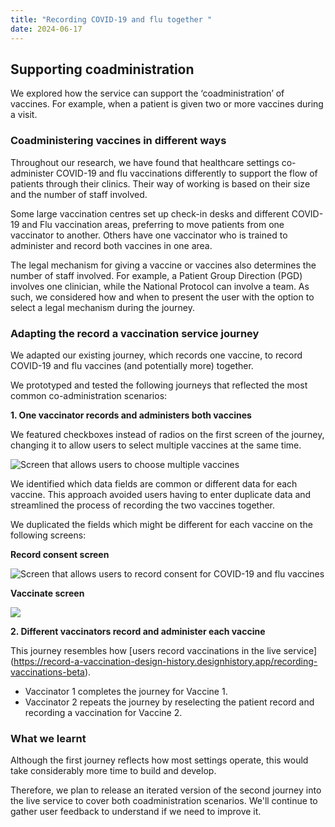 ```yaml
---
title: "Recording COVID-19 and flu together "
date: 2024-06-17
---
```

## Supporting coadministration

We explored how the service can support the ‘coadministration’ of vaccines. For example, when a patient is given two or more vaccines during a visit.

### Coadministering vaccines in different ways

Throughout our research, we have found that healthcare settings co-administer COVID-19 and flu vaccinations differently to support the flow of patients through their clinics. Their way of working is based on their size and the number of staff involved.

Some large vaccination centres set up check-in desks and different COVID-19 and Flu vaccination areas, preferring to move patients from one vaccinator to another. Others have one vaccinator who is trained to administer and record both vaccines in one area.

The legal mechanism for giving a vaccine or vaccines also determines the number of staff involved. For example, a Patient Group Direction (PGD) involves one clinician, while the National Protocol can involve a team. As such, we considered how and when to present the user with the option to select a legal mechanism during the journey.

### Adapting the record a vaccination service journey

We adapted our existing journey, which records one vaccine, to record COVID-19 and flu vaccines (and potentially more) together.

We prototyped and tested the following journeys that reflected the most common co-administration scenarios:

**1. One vaccinator records and administers both vaccines**

We featured checkboxes instead of radios on the first screen of the journey, changing it to allow users to select multiple vaccines at the same time.

![Screen that allows users to choose multiple vaccines](scnfii0x2ejwub92asrfrhsouprm.png)

We identified which data fields are common or different data for each vaccine. This approach avoided users having to enter duplicate data and streamlined the process of recording the two vaccines together.

We duplicated the fields which might be different for each vaccine on the following screens:

**Record consent screen**

![Screen that allows users to record consent for COVID-19 and flu vaccines](ozfybol9q6fngsk6ted6ijhf8rbg.png)

**Vaccinate screen**

![](krnpncuqiyewxm55975ytbl1rau4.png)

**2. Different vaccinators record and administer each vaccine**

This journey resembles how [users record vaccinations in the live service] (https://record-a-vaccination-design-history.designhistory.app/recording-vaccinations-beta).

- Vaccinator 1 completes the journey for Vaccine 1.
- Vaccinator 2 repeats the journey by reselecting the patient record and recording a vaccination for Vaccine 2.

### What we learnt

Although the first journey reflects how most settings operate, this would take considerably more time to build and develop.

Therefore, we plan to release an iterated version of the second journey into the live service to cover both coadministration scenarios. We'll continue to gather user feedback to understand if we need to improve it.

